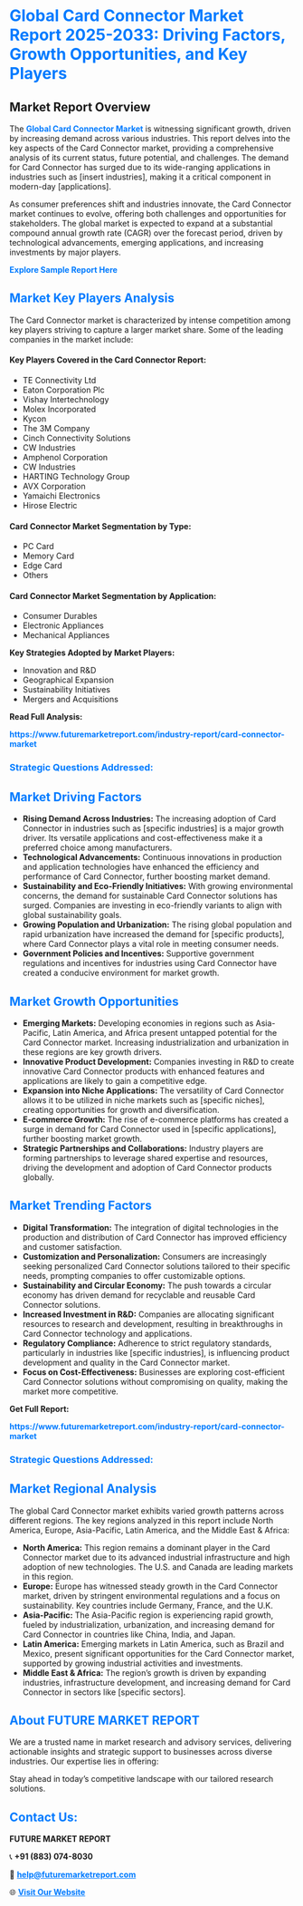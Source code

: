 <h1 style="color: #007BFF;">Global Card Connector Market Report 2025-2033: Driving Factors, Growth Opportunities, and Key Players</h1>

<section id="overview">
<h2>Market Report Overview</h2>
<p>The <a href="https://www.futuremarketreport.com/industry-report/card-connector-market" style="color: #007BFF; text-decoration: none;"><strong>Global Card Connector Market</strong></a> is witnessing significant growth, driven by increasing demand across various industries. This report delves into the key aspects of the Card Connector market, providing a comprehensive analysis of its current status, future potential, and challenges. The demand for Card Connector has surged due to its wide-ranging applications in industries such as [insert industries], making it a critical component in modern-day [applications].</p>
<p>As consumer preferences shift and industries innovate, the Card Connector market continues to evolve, offering both challenges and opportunities for stakeholders. The global market is expected to expand at a substantial compound annual growth rate (CAGR) over the forecast period, driven by technological advancements, emerging applications, and increasing investments by major players.</p>
</section>

<section id="overview">
<p><a href="https://www.futuremarketreport.com/request-sample/reportId=75746" style="color: #007BFF; text-decoration: none;"><strong>Explore Sample Report Here</strong></a></p>
</section>

<section id="key-players">
<h2 style="color: #007BFF;">Market Key Players Analysis</h2>
<p>The Card Connector market is characterized by intense competition among key players striving to capture a larger market share. Some of the leading companies in the market include:</p>
<h4>Key Players Covered in the Card Connector Report:</h4>
<ul><li>TE Connectivity Ltd</li><li>Eaton Corporation Plc</li><li>Vishay Intertechnology</li><li>Molex Incorporated</li><li>Kycon</li><li>The 3M Company</li><li>Cinch Connectivity Solutions</li><li>CW Industries</li><li>Amphenol Corporation</li><li>CW Industries</li><li>HARTING Technology Group</li><li>AVX Corporation</li><li>Yamaichi Electronics</li><li>Hirose Electric</li></ul>
<h4>Card Connector Market Segmentation by Type:</h4>
<ul><li>PC Card</li><li>Memory Card</li><li>Edge Card</li><li>Others</li></ul>

<h4>Card Connector Market Segmentation by Application:</h4>
<ul><li>Consumer Durables</li><li>Electronic Appliances</li><li>Mechanical Appliances</li></ul>
<p><strong>Key Strategies Adopted by Market Players:</strong></p>
<ul>
<li>Innovation and R&D</li>
<li>Geographical Expansion</li>
<li>Sustainability Initiatives</li>
<li>Mergers and Acquisitions</li>
</ul>
</section>

<section>
<p><strong>Read Full Analysis: </strong></p><a href="https://www.futuremarketreport.com/industry-report/card-connector-market" style="color: #007BFF; text-decoration: none;"><strong>https://www.futuremarketreport.com/industry-report/card-connector-market</strong></a>
<h3 style="color: #007BFF;">Strategic Questions Addressed:</h3>
</section>

<section id="driving-factors">
<h2 style="color: #007BFF;">Market Driving Factors</h2>
<ul>
<li><strong>Rising Demand Across Industries:</strong> The increasing adoption of Card Connector in industries such as [specific industries] is a major growth driver. Its versatile applications and cost-effectiveness make it a preferred choice among manufacturers.</li>
<li><strong>Technological Advancements:</strong> Continuous innovations in production and application technologies have enhanced the efficiency and performance of Card Connector, further boosting market demand.</li>
<li><strong>Sustainability and Eco-Friendly Initiatives:</strong> With growing environmental concerns, the demand for sustainable Card Connector solutions has surged. Companies are investing in eco-friendly variants to align with global sustainability goals.</li>
<li><strong>Growing Population and Urbanization:</strong> The rising global population and rapid urbanization have increased the demand for [specific products], where Card Connector plays a vital role in meeting consumer needs.</li>
<li><strong>Government Policies and Incentives:</strong> Supportive government regulations and incentives for industries using Card Connector have created a conducive environment for market growth.</li>
</ul>
</section>

<section id="growth-opportunities">
<h2 style="color: #007BFF;">Market Growth Opportunities</h2>
<ul>
<li><strong>Emerging Markets:</strong> Developing economies in regions such as Asia-Pacific, Latin America, and Africa present untapped potential for the Card Connector market. Increasing industrialization and urbanization in these regions are key growth drivers.</li>
<li><strong>Innovative Product Development:</strong> Companies investing in R&D to create innovative Card Connector products with enhanced features and applications are likely to gain a competitive edge.</li>
<li><strong>Expansion into Niche Applications:</strong> The versatility of Card Connector allows it to be utilized in niche markets such as [specific niches], creating opportunities for growth and diversification.</li>
<li><strong>E-commerce Growth:</strong> The rise of e-commerce platforms has created a surge in demand for Card Connector used in [specific applications], further boosting market growth.</li>
<li><strong>Strategic Partnerships and Collaborations:</strong> Industry players are forming partnerships to leverage shared expertise and resources, driving the development and adoption of Card Connector products globally.</li>
</ul>
</section>

<section id="trending-factors">
<h2 style="color: #007BFF;">Market Trending Factors</h2>
<ul>
<li><strong>Digital Transformation:</strong> The integration of digital technologies in the production and distribution of Card Connector has improved efficiency and customer satisfaction.</li>
<li><strong>Customization and Personalization:</strong> Consumers are increasingly seeking personalized Card Connector solutions tailored to their specific needs, prompting companies to offer customizable options.</li>
<li><strong>Sustainability and Circular Economy:</strong> The push towards a circular economy has driven demand for recyclable and reusable Card Connector solutions.</li>
<li><strong>Increased Investment in R&D:</strong> Companies are allocating significant resources to research and development, resulting in breakthroughs in Card Connector technology and applications.</li>
<li><strong>Regulatory Compliance:</strong> Adherence to strict regulatory standards, particularly in industries like [specific industries], is influencing product development and quality in the Card Connector market.</li>
<li><strong>Focus on Cost-Effectiveness:</strong> Businesses are exploring cost-efficient Card Connector solutions without compromising on quality, making the market more competitive.</li>
</ul>
</section>

<section>
<p><strong>Get Full Report: </strong></p><a href="https://www.futuremarketreport.com/industry-report/card-connector-market" style="color: #007BFF; text-decoration: none;"><strong>https://www.futuremarketreport.com/industry-report/card-connector-market</strong></a>
<h3 style="color: #007BFF;">Strategic Questions Addressed:</h3>
</section>


<section id="regional-analysis">
<h2 style="color: #007BFF;">Market Regional Analysis</h2>
<p>The global Card Connector market exhibits varied growth patterns across different regions. The key regions analyzed in this report include North America, Europe, Asia-Pacific, Latin America, and the Middle East & Africa:</p>
<ul>
<li><strong>North America:</strong> This region remains a dominant player in the Card Connector market due to its advanced industrial infrastructure and high adoption of new technologies. The U.S. and Canada are leading markets in this region.</li>
<li><strong>Europe:</strong> Europe has witnessed steady growth in the Card Connector market, driven by stringent environmental regulations and a focus on sustainability. Key countries include Germany, France, and the U.K.</li>
<li><strong>Asia-Pacific:</strong> The Asia-Pacific region is experiencing rapid growth, fueled by industrialization, urbanization, and increasing demand for Card Connector in countries like China, India, and Japan.</li>
<li><strong>Latin America:</strong> Emerging markets in Latin America, such as Brazil and Mexico, present significant opportunities for the Card Connector market, supported by growing industrial activities and investments.</li>
<li><strong>Middle East & Africa:</strong> The region’s growth is driven by expanding industries, infrastructure development, and increasing demand for Card Connector in sectors like [specific sectors].</li>
</ul>
</section>

<footer>
<h2 style="color: #007BFF;">About FUTURE MARKET REPORT</h2>
<p>We are a trusted name in market research and advisory services, delivering actionable insights and strategic support to businesses across diverse industries. Our expertise lies in offering:</p>

<p>Stay ahead in today’s competitive landscape with our tailored research solutions.</p>

<h2 style="color: #007BFF;">Contact Us:</h2>
<p><strong>FUTURE MARKET REPORT</strong></p>
<p>📞 <strong>+91 (883) 074-8030</strong></p>
<p>📧 <strong><a href="mailto:help@futuremarketreport.com" style="color: #007BFF;">help@futuremarketreport.com</a></strong></p>
<p>🌐 <strong><a href="https://www.futuremarketreport.com/" style="color: #007BFF;">Visit Our Website</a></strong></p>
</footer>